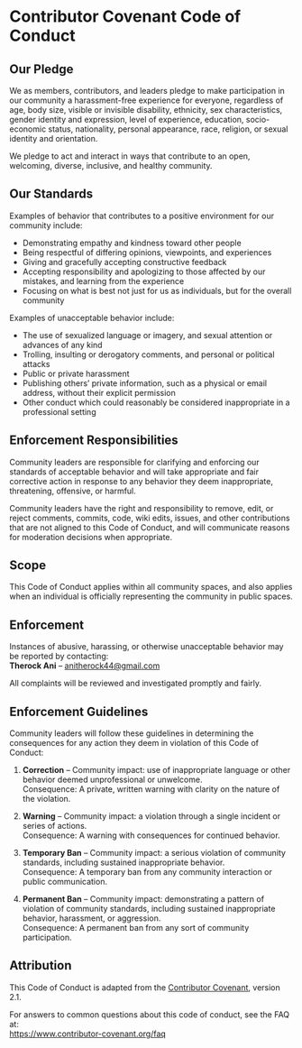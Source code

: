 # Contributor Covenant Code of Conduct

## Our Pledge
We as members, contributors, and leaders pledge to make participation in our community a harassment-free experience for everyone, regardless of age, body size, visible or invisible disability, ethnicity, sex characteristics, gender identity and expression, level of experience, education, socio-economic status, nationality, personal appearance, race, religion, or sexual identity and orientation.

We pledge to act and interact in ways that contribute to an open, welcoming, diverse, inclusive, and healthy community.

## Our Standards
Examples of behavior that contributes to a positive environment for our community include:
- Demonstrating empathy and kindness toward other people  
- Being respectful of differing opinions, viewpoints, and experiences  
- Giving and gracefully accepting constructive feedback  
- Accepting responsibility and apologizing to those affected by our mistakes, and learning from the experience  
- Focusing on what is best not just for us as individuals, but for the overall community  

Examples of unacceptable behavior include:
- The use of sexualized language or imagery, and sexual attention or advances of any kind  
- Trolling, insulting or derogatory comments, and personal or political attacks  
- Public or private harassment  
- Publishing others’ private information, such as a physical or email address, without their explicit permission  
- Other conduct which could reasonably be considered inappropriate in a professional setting  

## Enforcement Responsibilities
Community leaders are responsible for clarifying and enforcing our standards of acceptable behavior and will take appropriate and fair corrective action in response to any behavior they deem inappropriate, threatening, offensive, or harmful.  

Community leaders have the right and responsibility to remove, edit, or reject comments, commits, code, wiki edits, issues, and other contributions that are not aligned to this Code of Conduct, and will communicate reasons for moderation decisions when appropriate.  

## Scope
This Code of Conduct applies within all community spaces, and also applies when an individual is officially representing the community in public spaces.  

## Enforcement
Instances of abusive, harassing, or otherwise unacceptable behavior may be reported by contacting:  
**Therock Ani** – [anitherock44@gmail.com](mailto:anitherock44@gmail.com)  

All complaints will be reviewed and investigated promptly and fairly.  

## Enforcement Guidelines
Community leaders will follow these guidelines in determining the consequences for any action they deem in violation of this Code of Conduct:  

1. **Correction** – Community impact: use of inappropriate language or other behavior deemed unprofessional or unwelcome.  
   Consequence: A private, written warning with clarity on the nature of the violation.  

2. **Warning** – Community impact: a violation through a single incident or series of actions.  
   Consequence: A warning with consequences for continued behavior.  

3. **Temporary Ban** – Community impact: a serious violation of community standards, including sustained inappropriate behavior.  
   Consequence: A temporary ban from any community interaction or public communication.  

4. **Permanent Ban** – Community impact: demonstrating a pattern of violation of community standards, including sustained inappropriate behavior, harassment, or aggression.  
   Consequence: A permanent ban from any sort of community participation.  

## Attribution
This Code of Conduct is adapted from the [Contributor Covenant](https://www.contributor-covenant.org), version 2.1.  

For answers to common questions about this code of conduct, see the FAQ at:  
https://www.contributor-covenant.org/faq
